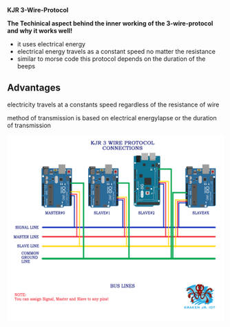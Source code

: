  **KJR 3-Wire-Protocol**
 
 **The Techinical aspect behind the inner working of the 3-wire-protocol and why it works well!**
 - it uses electrical energy
 - electrical energy travels as a constant speed no matter the resistance
 - similar to morse code this protocol depends on the duration of the beeps
 
 **Advantages**
 -
 
 electricity travels at a constants speed regardless of the resistance of wire
 
 method of transmission is based on electrical energylapse or the duration of transmission
 
 <img src="https://github.com/krakenjriot/KJR_3-Wire_Protocol/blob/master/sample_layout_connections.png" width=800 />  
 
 

